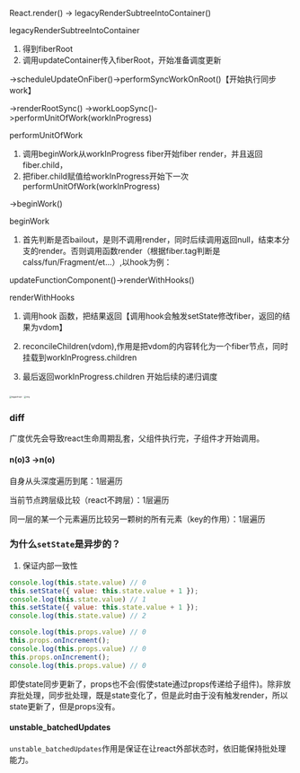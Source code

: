 React.render() -> legacyRenderSubtreeIntoContainer()

legacyRenderSubtreeIntoContainer

1. 得到fiberRoot
2. 调用updateContainer传入fiberRoot，开始准备调度更新

->scheduleUpdateOnFiber()->performSyncWorkOnRoot()【开始执行同步work】

->renderRootSync() ->workLoopSync()->performUnitOfWork(workInProgress)

performUnitOfWork

1. 调用beginWork从workInProgress fiber开始fiber render，并且返回fiber.child，
2. 把fiber.child赋值给workInProgress开始下一次performUnitOfWork(workInProgress)

->beginWork()

beginWork

1. 首先判断是否bailout，是则不调用render，同时后续调用返回null，结束本分支的render。否则调用函数render（根据fiber.tag判断是calss/fun/Fragment/et...）,以hook为例：

updateFunctionComponent()->renderWithHooks()

renderWithHooks

1. 调用hook 函数，把结果返回【调用hook会触发setState修改fiber，返回的结果为vdom】

2. reconcileChildren(vdom),作用是把vdom的内容转化为一个fiber节点，同时挂载到workInProgress.children

3. 最后返回workInProgress.children 开始后续的递归调度

<img src="/Users/bjhl/Desktop/tiggaohwjd.jpeg" alt="tiggaohwjd" style="zoom: 25%;" />



<img src="https://upload-images.jianshu.io/upload_images/3649618-9e71c45599bb67f5.png" alt="img" style="zoom:25%;" />



### diff

广度优先会导致react生命周期乱套，父组件执行完，子组件才开始调用。

#### n(o)3 ->n(o)

自身从头深度遍历到尾：1层遍历

当前节点跨层级比较（react不跨层）：1层遍历

同一层的某一个元素遍历比较另一颗树的所有元素（key的作用）：1层遍历

### 为什么``setState``是异步的？

1. 保证内部一致性

```js
console.log(this.state.value) // 0
this.setState({ value: this.state.value + 1 });
console.log(this.state.value) // 1
this.setState({ value: this.state.value + 1 });
console.log(this.state.value) // 2
```

```js
console.log(this.props.value) // 0
this.props.onIncrement();
console.log(this.props.value) // 0
this.props.onIncrement();
console.log(this.props.value) // 0
```



即使state同步更新了，props也不会(假使state通过props传递给子组件)。除非放弃批处理，同步批处理，既是state变化了，但是此时由于没有触发render，所以state更新了，但是props没有。

#### unstable_batchedUpdates

```unstable_batchedUpdates```作用是保证在让react外部状态时，依旧能保持批处理能力。


